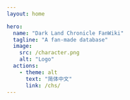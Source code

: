 ```yaml
---
layout: home

hero:
  name: "Dark Land Chronicle FanWiki"
  tagline: "A fan-made database"
  image:
    src: /character.png
    alt: "Logo"
  actions:
    - theme: alt
      text: "简体中文"
      link: /chs/
---
```

